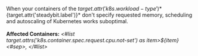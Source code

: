 When your containers of the ${target.attr('k8s.workload-type')} *${target.attr('steadybit.label')}* don't specify requested memory, scheduling and autoscaling of Kubernetes works suboptimal.
<br/>
<br/>
**Affected Containers:** *<#list target.attrs('k8s.container.spec.request.cpu.not-set') as item>${item}<#sep>, </#list>*
